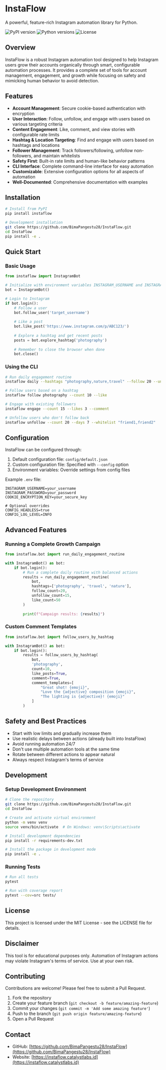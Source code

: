 # InstaFlow

A powerful, feature-rich Instagram automation library for Python.

![PyPI version](https://img.shields.io/badge/version-0.1.0-blue)
![Python versions](https://img.shields.io/badge/python-3.8%20%7C%203.9%20%7C%203.10-blue)
![License](https://img.shields.io/badge/license-MIT-green)

## Overview

InstaFlow is a robust Instagram automation tool designed to help Instagram users grow their accounts organically through smart, configurable automation processes. It provides a complete set of tools for account management, engagement, and growth while focusing on safety and mimicking human behavior to avoid detection.

## Features

- **Account Management**: Secure cookie-based authentication with encryption
- **User Interaction**: Follow, unfollow, and engage with users based on various targeting criteria
- **Content Engagement**: Like, comment, and view stories with configurable rate limits
- **Hashtag & Location Targeting**: Find and engage with users based on hashtags and locations
- **Follower Management**: Track followers/following, unfollow non-followers, and maintain whitelists
- **Safety First**: Built-in rate limits and human-like behavior patterns
- **CLI Interface**: Complete command-line interface for easy automation
- **Customizable**: Extensive configuration options for all aspects of automation
- **Well-Documented**: Comprehensive documentation with examples

## Installation

```bash
# Install from PyPI
pip install instaflow

# Development installation
git clone https://github.com/BimaPangestu28/InstaFlow.git
cd InstaFlow
pip install -e .
```

## Quick Start

### Basic Usage

```python
from instaflow import InstagramBot

# Initialize with environment variables INSTAGRAM_USERNAME and INSTAGRAM_PASSWORD
bot = InstagramBot()

# Login to Instagram
if bot.login():
    # Follow a user
    bot.follow_user('target_username')
    
    # Like a post
    bot.like_post('https://www.instagram.com/p/ABC123/')
    
    # Explore a hashtag and get recent posts
    posts = bot.explore_hashtag('photography')
    
    # Remember to close the browser when done
    bot.close()
```

### Using the CLI

```bash
# Run daily engagement routine
instaflow daily --hashtags "photography,nature,travel" --follow 20 --unfollow 15

# Follow users based on a hashtag
instaflow follow photography --count 10 --like

# Engage with existing followers
instaflow engage --count 15 --likes 3 --comment

# Unfollow users who don't follow back
instaflow unfollow --count 20 --days 7 --whitelist "friend1,friend2"
```

## Configuration

InstaFlow can be configured through:

1. Default configuration file: `config/default.json`
2. Custom configuration file: Specified with `--config` option
3. Environment variables: Override settings from config files

Example `.env` file:

```
INSTAGRAM_USERNAME=your_username
INSTAGRAM_PASSWORD=your_password
COOKIE_ENCRYPTION_KEY=your_secure_key

# Optional overrides
CONFIG_HEADLESS=true
CONFIG_LOG_LEVEL=INFO
```

## Advanced Features

### Running a Complete Growth Campaign

```python
from instaflow.bot import run_daily_engagement_routine

with InstagramBot() as bot:
    if bot.login():
        # Run a complete daily routine with balanced actions
        results = run_daily_engagement_routine(
            bot,
            hashtags=['photography', 'travel', 'nature'],
            follow_count=20,
            unfollow_count=15,
            like_count=50
        )
        
        print(f"Campaign results: {results}")
```

### Custom Comment Templates

```python
from instaflow.bot import follow_users_by_hashtag

with InstagramBot() as bot:
    if bot.login():
        results = follow_users_by_hashtag(
            bot,
            'photography',
            count=10,
            like_posts=True,
            comment=True,
            comment_templates=[
                "Great shot! {emoji}",
                "Love the {adjective} composition {emoji}",
                "The lighting is {adjective}! {emoji}"
            ]
        )
```

## Safety and Best Practices

- Start with low limits and gradually increase them
- Use realistic delays between actions (already built into InstaFlow)
- Avoid running automation 24/7
- Don't use multiple automation tools at the same time
- Rotate between different actions to appear natural
- Always respect Instagram's terms of service

## Development

### Setup Development Environment

```bash
# Clone the repository
git clone https://github.com/BimaPangestu28/InstaFlow.git
cd InstaFlow

# Create and activate virtual environment
python -m venv venv
source venv/bin/activate  # On Windows: venv\Scripts\activate

# Install development dependencies
pip install -r requirements-dev.txt

# Install the package in development mode
pip install -e .
```

### Running Tests

```bash
# Run all tests
pytest

# Run with coverage report
pytest --cov=src tests/
```

## License

This project is licensed under the MIT License - see the LICENSE file for details.

## Disclaimer

This tool is for educational purposes only. Automation of Instagram actions may violate Instagram's terms of service. Use at your own risk.

## Contributing

Contributions are welcome! Please feel free to submit a Pull Request.

1. Fork the repository
2. Create your feature branch (`git checkout -b feature/amazing-feature`)
3. Commit your changes (`git commit -m 'Add some amazing feature'`)
4. Push to the branch (`git push origin feature/amazing-feature`)
5. Open a Pull Request

## Contact

- GitHub: [https://github.com/BimaPangestu28/InstaFlow](https://github.com/BimaPangestu28/InstaFlow)
- Website: [https://instaflow.catalystlabs.id](https://instaflow.catalystlabs.id)